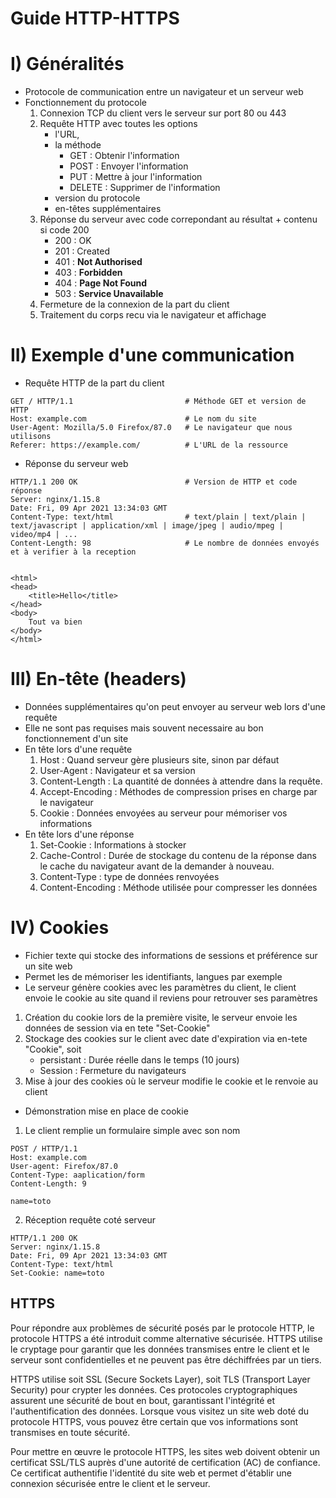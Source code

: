 
# Guide HTTP-HTTPS

# I) Généralités
* Protocole de communication entre un navigateur et un serveur web
* Fonctionnement du protocole
	1. Connexion TCP du client vers le serveur sur port 80 ou 443
	2. Requête HTTP avec toutes les options
		* l'URL, 
		* la méthode 
			* GET : Obtenir l'information
			* POST : Envoyer l'information
			* PUT :  Mettre à jour l'information
			* DELETE : Supprimer de l'information
		* version du protocole 
		* en-têtes supplémentaires
	3. Réponse du serveur avec code correpondant au résultat + contenu si code 200
		* 200 : OK
		* 201 : Created
		* 401 : **Not Authorised**
		* 403 : **Forbidden**
		* 404 : **Page Not Found**
		* 503 : **Service Unavailable**
	1. Fermeture de la connexion de la part du client 
	2. Traitement du corps recu via le navigateur et affichage

# II) Exemple d'une communication
* Requête HTTP de la part du client 
```
GET / HTTP/1.1                         # Méthode GET et version de HTTP
Host: example.com                      # Le nom du site
User-Agent: Mozilla/5.0 Firefox/87.0   # Le navigateur que nous utilisons
Referer: https://example.com/          # L'URL de la ressource 
```
* Réponse du serveur web
```
HTTP/1.1 200 OK                        # Version de HTTP et code réponse
Server: nginx/1.15.8
Date: Fri, 09 Apr 2021 13:34:03 GMT
Content-Type: text/html                # text/plain | text/plain | text/javascript | application/xml | image/jpeg | audio/mpeg | video/mp4 | ...
Content-Length: 98                     # Le nombre de données envoyés et à verifier à la reception


<html>
<head>
    <title>Hello</title>
</head>
<body>
    Tout va bien
</body>
</html>
```

# III) En-tête (headers)
* Données supplémentaires qu'on peut envoyer au serveur web lors d'une requête
* Elle ne sont pas requises mais souvent necessaire au bon fonctionnement d'un site
* En tête lors d'une requête
	1. Host : Quand serveur gère plusieurs site, sinon par défaut
	2. User-Agent : Navigateur et sa version
	3. Content-Length : La quantité de données à attendre dans la requête.
	4. Accept-Encoding :  Méthodes de compression prises en charge par le navigateur
	5. Cookie : Données envoyées au serveur pour mémoriser vos informations
* En tête lors d'une réponse
	1. Set-Cookie : Informations à stocker
	2. Cache-Control : Durée de stockage du contenu de la réponse dans le cache du navigateur avant de la demander à nouveau.
	3. Content-Type : type de données renvoyées
	4. Content-Encoding : Méthode utilisée pour compresser les données

# IV) Cookies
* Fichier texte qui stocke des informations de sessions et préférence sur un site web
* Permet les de mémoriser les identifiants, langues par exemple
* Le serveur génère cookies avec les paramètres du client, le client envoie le cookie au site quand il reviens pour retrouver ses paramètres
1. Création du cookie lors de la première visite, le serveur envoie les données de session via en tete "Set-Cookie"
2. Stockage des cookies sur le client avec date d'expiration via en-tete "Cookie", soit 
	* persistant : Durée réelle dans le temps (10 jours)
	* Session : Fermeture du navigateurs
3. Mise à jour des cookies où le serveur modifie le cookie et le renvoie au client
* Démonstration mise en place de cookie
1. Le client remplie un formulaire simple avec son nom 
```
POST / HTTP/1.1
Host: example.com
User-agent: Firefox/87.0
Content-Type: aaplication/form
Content-Length: 9

name=toto
```
2. Réception requête coté serveur
```
HTTP/1.1 200 OK
Server: nginx/1.15.8
Date: Fri, 09 Apr 2021 13:34:03 GMT
Content-Type: text/html
Set-Cookie: name=toto
```

## HTTPS

Pour répondre aux problèmes de sécurité posés par le protocole HTTP, le protocole HTTPS a été introduit comme alternative sécurisée. HTTPS utilise le cryptage pour garantir que les données transmises entre le client et le serveur sont confidentielles et ne peuvent pas être déchiffrées par un tiers.

HTTPS utilise soit SSL (Secure Sockets Layer), soit TLS (Transport Layer Security) pour crypter les données. Ces protocoles cryptographiques assurent une sécurité de bout en bout, garantissant l'intégrité et l'authentification des données. Lorsque vous visitez un site web doté du protocole HTTPS, vous pouvez être certain que vos informations sont transmises en toute sécurité.

Pour mettre en œuvre le protocole HTTPS, les sites web doivent obtenir un certificat SSL/TLS auprès d'une autorité de certification (AC) de confiance. Ce certificat authentifie l'identité du site web et permet d'établir une connexion sécurisée entre le client et le serveur.